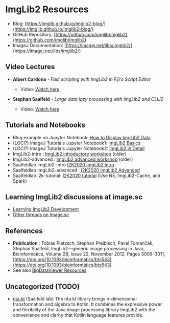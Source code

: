 # ImgLib2 Resources

- Blog: [https://imglib.github.io/imglib2-blog/](https://imglib.github.io/imglib2-blog/)
- GitHub Repository: [https://github.com/imglib/imglib2](https://github.com/imglib/imglib2)
- ImageJ Documentation: [https://imagej.net/libs/imglib2/](https://imagej.net/libs/imglib2/)

## Video Lectures

- **Albert Cardona** - *Fast scripting with ImgLib2 in Fiji's Script Editor*
  - Video: [Watch here](https://www.youtube.com/watch?v=vokM-yvBx8M)

- **Stephan Saalfeld** - *Large data lazy processing with ImgLib2 and CLIJ2*
  - Video: [Watch here](https://www.youtube.com/watch?v=kSQI_JnQUfs)

## Tutorials and Notebooks

- Blog example on Jupyter Notebook: [How to Display ImgLib2 Data](https://imglib.github.io/imglib2-blog/imglib2/jupyter/notebook/2022/09/14/how-to-display-imglib2-data.html)
- (LOCI?) ImageJ Tutorials Jupyter Notebook1: [ImgLib2 Basics](https://github.com/imagej/tutorials/blob/master/notebooks/1-Using-ImageJ/3-ImgLib2-Basics.ipynb)
- (LOCI?) ImageJ Tutorials Jupyter Notebook2: [ImgLib2 in Detail](https://github.com/imagej/tutorials/blob/master/notebooks/3-Advanced-Topics/2-ImgLib2-in-Detail.ipynb)
- ImgLib2-intro : [ImgLib2 introductory workshop](https://github.com/imglib/imglib2-introductory-workshop) (older)
- ImgLib2-advanced : [ImgLib2 advanced workshop](https://github.com/imglib/imglib2-advanced-workshop) (older)
- Saalfeldlab ImgLib2-intro [I2K2020 ImgLib2 Intro](https://github.com/saalfeldlab/i2k2020-imglib2-intro)
- Saalfeldlab ImgLib2-advanced : [I2K2020 ImgLib2 Advanced](https://github.com/saalfeldlab/i2k2020-imglib2-advanced)
- Saalfeldlab i2k-tutorial: [I2K2020 tutorial](https://github.com/saalfeldlab/i2k-tutorial) (Use N5, ImgLib2-Cache, and Spark)


## Learning ImgLib2 discussions at image.sc

- [Learning ImgLib2 Development](https://forum.image.sc/t/learning-imglib2-development/24833)
- [Other threads on Image.sc](https://forum.image.sc/search?expanded=true&q=imglib2)

## References 

- **Publication** : Tobias Pietzsch, Stephan Preibisch, Pavel Tomančák, Stephan Saalfeld, ImgLib2—generic image processing in Java, Bioinformatics, Volume 28, Issue 22, November 2012, Pages 3009–3011, [https://doi.org/10.1093/bioinformatics/bts543](https://doi.org/10.1093/bioinformatics/bts543)
- See also [BigDataViewer Resources](link_list_BDV.md)

## Uncategorized (TODO)

- [nta.kt](https://github.com/saalfeldlab/ntakt) (Saalfeld lab) The nta.kt library brings n-dimensional transformation and algebra to Kotlin. It combines the expressive power and flexibility of the Java image processing library ImgLib2 with the convenience and clarity that Kotlin language features provide.




